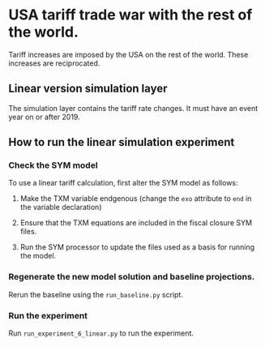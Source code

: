 # USA tariff trade war with the rest of the world.

Tariff increases are imposed by the USA on the rest of the world. These increases are reciprocated.

## Linear version simulation layer

The simulation layer contains the tariff rate changes. It must have an event year on or after 2019.

## How to run the linear simulation experiment

### Check the SYM model

To use a linear tariff calculation, first alter the SYM model as follows:

1. Make the TXM variable endgenous (change the `exo` attribute to `end` in the variable declaration)

2. Ensure that the TXM equations are included in the fiscal closure SYM files.

3. Run the SYM processor to update the files used as a basis for running the model.

### Regenerate the new model solution and baseline projections.

Rerun the baseline using the `run_baseline.py` script.

### Run the experiment

Run `run_experiment_6_linear.py` to run the experiment.